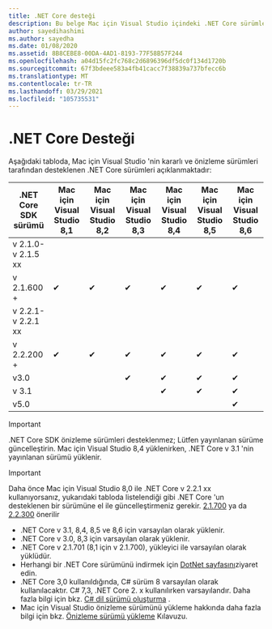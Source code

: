 ```yaml
---
title: .NET Core desteği
description: Bu belge Mac için Visual Studio içindeki .NET Core sürümleri desteğini içerir
author: sayedihashimi
ms.author: sayedha
ms.date: 01/08/2020
ms.assetid: 8B8CEBE8-00DA-4AD1-8193-77F58B57F244
ms.openlocfilehash: a04d15fc2fc768c2d6896396df5dc0f134d1720b
ms.sourcegitcommit: 67f3bdeee583a4fb41cacc7f38839a737bfecc6b
ms.translationtype: MT
ms.contentlocale: tr-TR
ms.lasthandoff: 03/29/2021
ms.locfileid: "105735531"
---
```

# <a name="net-core-support"></a>.NET Core Desteği

Aşağıdaki tabloda, Mac için Visual Studio 'nin kararlı ve önizleme sürümleri tarafından desteklenen .NET Core sürümleri açıklanmaktadır:

| .NET Core SDK sürümü |Mac için Visual Studio 8,1 | Mac için Visual Studio 8,2 | Mac için Visual Studio 8,3 | Mac için Visual Studio 8,4 | Mac için Visual Studio 8,5 | Mac için Visual Studio 8,6 |
|---------|---------|---------|---------|---------|---------|---------|
|v 2.1.0-v 2.1.5 xx | | | | | | |
|v 2.1.600 + |✔︎|✔︎|✔︎|✔︎|✔︎|✔︎|
|v 2.2.1-v 2.2.1 xx | | | | | | |
|v 2.2.200 + |✔︎|✔︎|✔︎|✔︎|✔︎|✔︎|
|v3.0 | | |✔︎|✔︎|✔︎|✔︎|
|v 3.1 | | | |✔︎|✔︎|✔︎|
|v5.0 | | | | | |✔︎|

> [!IMPORTANT]
> .NET Core SDK önizleme sürümleri desteklenmez; Lütfen yayınlanan sürüme güncelleştirin. Mac için Visual Studio 8,4 yüklenirken, .NET Core v 3.1 'nin yayınlanan sürümü yüklenir.

> [!IMPORTANT]
> Daha önce Mac için Visual Studio 8,0 ile .NET Core v 2.2.1 xx kullanıyorsanız, yukarıdaki tabloda listelendiği gibi .NET Core 'un desteklenen bir sürümüne el ile güncelleştirmeniz gerekir. [2.1.700](https://dotnet.microsoft.com/download/dotnet-core/2.1) ya da [2.2.300](https://dotnet.microsoft.com/download/dotnet-core/2.2) önerilir

* .NET Core v 3.1, 8,4, 8,5 ve 8,6 için varsayılan olarak yüklenir.
* .NET Core v 3.0, 8,3 için varsayılan olarak yüklenir.
* .NET Core v 2.1.701 (8,1 için v 2.1.700), yükleyici ile varsayılan olarak yüklüdür.
* Herhangi bir .NET Core sürümünü indirmek için [DotNet sayfasını](https://dotnet.microsoft.com/download/dotnet-core)ziyaret edin.
* .NET Core 3,0 kullanıldığında, C# sürüm 8 varsayılan olarak kullanılacaktır. C# 7,3, .NET Core 2. x kullanılırken varsayılandır. Daha fazla bilgi için bkz. [C# dil sürümü oluşturma](/dotnet/csharp/language-reference/configure-language-version) .
* Mac için Visual Studio önizleme sürümünü yükleme hakkında daha fazla bilgi için bkz. [Önizleme sürümü yükleme](./install-preview.md) Kılavuzu.